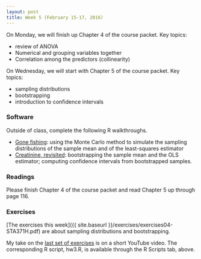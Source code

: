 ```yaml
---
layout: post
title: Week 5 (February 15-17, 2016)
---
```


On Monday, we will finish up Chapter 4 of the course packet.  Key topics:  
* review of ANOVA  
* Numerical and grouping variables together  
* Correlation among the predictors (collinearity)  


On Wednesday, we will start with Chapter 5 of the course packet.  Key topics:   
* sampling distributions   
* bootstrapping   
* introduction to confidence intervals  


### Software

Outside of class, complete the following R walkthroughs.  
* [Gone fishing](http://jgscott.github.io/teaching/r/gonefishing/gonefishing.html): using the Monte Carlo method to simulate the sampling distributions of the sample mean and of the least-squares estimator  
* [Creatinine, revisited](http://jgscott.github.io/teaching/r/creatinine/creatinine_bootstrap.html): bootstrapping the sample mean and the OLS estimator; computing confidence intervals from bootstrapped samples.  


### Readings

Please finish Chapter 4 of the course packet and read Chapter 5 up through page 116.  


### Exercises  

[The exercises this week]({{ site.baseurl }}/exercises/exercises04-STA371H.pdf) are about sampling distributions and bootstrapping.    

My take on the [last set of exercises](https://youtu.be/9yMpp4cLw9Q) is on a short YouTube video.  The corresponding R script, hw3.R, is available through the R Scripts tab, above.  




